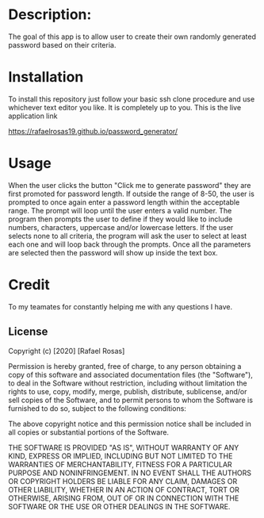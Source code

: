 # Description: 

The goal of this app is to allow user to create their own randomly generated password based on their criteria. 

# Installation

To install this repository just follow your basic ssh clone procedure and use whichever text editor you like. It is completely up to you. This is the live application link

https://rafaelrosas19.github.io/password_generator/

# Usage 

When the user clicks the button "Click me to generate password" they are first promoted for password length. If outside the range of 8-50, the user is prompted to once again enter a password length within the acceptable range. The prompt will loop until the user enters a valid number. The program then prompts the user to define if they would like to include numbers, characters, uppercase and/or lowercase letters. If the user selects none to all criteria, the program will ask the user to select at least each one and will loop back through the prompts. Once all the parameters are selected then the password will show up inside the text box. 

# Credit 

To my teamates for constantly helping me with any questions I have. 

## License

Copyright (c) [2020] [Rafael Rosas]

Permission is hereby granted, free of charge, to any person obtaining a copy of this software and associated documentation files (the "Software"), to deal in the Software without restriction, including without limitation the rights to use, copy, modify, merge, publish, distribute, sublicense, and/or sell copies of the Software, and to permit persons to whom the Software is furnished to do so, subject to the following conditions:

The above copyright notice and this permission notice shall be included in all copies or substantial portions of the Software.

THE SOFTWARE IS PROVIDED "AS IS", WITHOUT WARRANTY OF ANY KIND, EXPRESS OR IMPLIED, INCLUDING BUT NOT LIMITED TO THE WARRANTIES OF MERCHANTABILITY, FITNESS FOR A PARTICULAR PURPOSE AND NONINFRINGEMENT. IN NO EVENT SHALL THE AUTHORS OR COPYRIGHT HOLDERS BE LIABLE FOR ANY CLAIM, DAMAGES OR OTHER LIABILITY, WHETHER IN AN ACTION OF CONTRACT, TORT OR OTHERWISE, ARISING FROM, OUT OF OR IN CONNECTION WITH THE SOFTWARE OR THE USE OR OTHER DEALINGS IN THE SOFTWARE.

